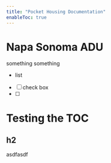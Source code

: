 ```yaml
---
title: "Pocket Housing Documentation"
enableToc: true
---
```



# Napa Sonoma ADU
something something
- list
- [ ] check box
- [ ] 
# Testing the TOC
## h2
asdfasdf
